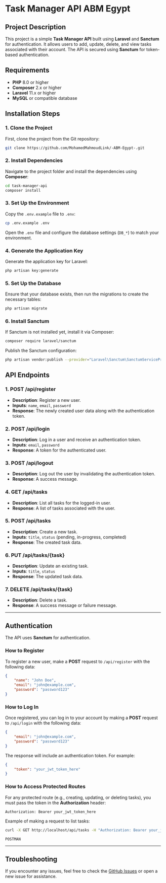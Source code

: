 
# Task Manager API ABM Egypt

## Project Description
This project is a simple **Task Manager API** built using **Laravel** and **Sanctum** for authentication. It allows users to add, update, delete, and view tasks associated with their account. The API is secured using **Sanctum** for token-based authentication.

## Requirements

- **PHP** 8.0 or higher
- **Composer** 2.x or higher
- **Laravel** 11.x or higher
- **MySQL** or compatible database

## Installation Steps

### 1. Clone the Project

First, clone the project from the Git repository:

```bash
git clone https://github.com/MohamedMahmoudLink/-ABM-Egypt-.git
```

### 2. Install Dependencies

Navigate to the project folder and install the dependencies using **Composer**:

```bash
cd task-manager-api
composer install
```

### 3. Set Up the Environment

Copy the `.env.example` file to `.env`:

```bash
cp .env.example .env
```

Open the `.env` file and configure the database settings (`DB_*`) to match your environment.

### 4. Generate the Application Key

Generate the application key for Laravel:

```bash
php artisan key:generate
```

### 5. Set Up the Database

Ensure that your database exists, then run the migrations to create the necessary tables:

```bash
php artisan migrate
```

### 6. Install Sanctum

If Sanctum is not installed yet, install it via Composer:

```bash
composer require laravel/sanctum
```

Publish the Sanctum configuration:

```bash
php artisan vendor:publish --provider="Laravel\Sanctum\SanctumServiceProvider"
```

## API Endpoints

### 1. **POST /api/register**
- **Description**: Register a new user.
- **Inputs**: `name`, `email`, `password`
- **Response**: The newly created user data along with the authentication token.

### 2. **POST /api/login**
- **Description**: Log in a user and receive an authentication token.
- **Inputs**: `email`, `password`
- **Response**: A token for the authenticated user.

### 3. **POST /api/logout**
- **Description**: Log out the user by invalidating the authentication token.
- **Response**: A success message.

### 4. **GET /api/tasks**
- **Description**: List all tasks for the logged-in user.
- **Response**: A list of tasks associated with the user.

### 5. **POST /api/tasks**
- **Description**: Create a new task.
- **Inputs**: `title`, `status` (pending, in-progress, completed)
- **Response**: The created task data.

### 6. **PUT /api/tasks/{task}**
- **Description**: Update an existing task.
- **Inputs**: `title`, `status`
- **Response**: The updated task data.

### 7. **DELETE /api/tasks/{task}**
- **Description**: Delete a task.
- **Response**: A success message or failure message.

---

## Authentication

The API uses **Sanctum** for authentication.

### How to Register

To register a new user, make a **POST** request to `/api/register` with the following data:

```json
{
    "name": "John Doe",
    "email": "john@example.com",
    "password": "password123"
}
```

### How to Log In

Once registered, you can log in to your account by making a **POST** request to `/api/login` with the following data:

```json
{
    "email": "john@example.com",
    "password": "password123"
}
```

The response will include an authentication token. For example:

```json
{
    "token": "your_jwt_token_here"
}
```

### How to Access Protected Routes

For any protected route (e.g., creating, updating, or deleting tasks), you must pass the token in the **Authorization** header:

```plaintext
Authorization: Bearer your_jwt_token_here
```

Example of making a request to list tasks:

```bash
curl -X GET http://localhost/api/tasks -H "Authorization: Bearer your_jwt_token_here"

POSTMAN
```

---

## Troubleshooting

If you encounter any issues, feel free to check the [GitHub Issues](https://github.com/your-repository/task-manager-api/issues) or open a new issue for assistance.
